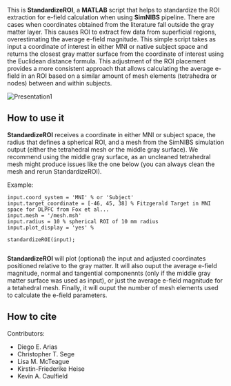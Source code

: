 This is **StandardizeROI**, a **MATLAB** script that helps to standardize the ROI extraction for e-field calculation when using **SimNIBS** pipeline. There are cases when coordinates obtained from the literature fall outside the gray matter layer. This causes ROI to extract few data from superficial regions, overestimating the average e-field magnitude. This simple script takes as input a coordinate of interest in either MNI or native subject space and returns the closest gray matter surface from the coordinate of interest using the Euclidean distance formula. This adjustment of the ROI placement provides a more consistent approach that allows calculating the average e-field in an ROI based on a similar amount of mesh elements (tetrahedra or nodes) between and within subjects.


![Presentation1](https://github.com/user-attachments/assets/d1897d75-5a90-40f1-8344-b2ea2b30e287)

## How to use it

**StandardizeROI** receives a coordinate in either MNI or subject space, the radius that defines a spherical ROI, and a mesh from the SimNIBS simulation output (either the tetrahedral mesh or the middle gray surface). We recommend using the middle gray surface, as an uncleaned tetrahedral mesh might produce issues like the one below (you can always clean the mesh and rerun StandardizeROI).

Example:
```
input.coord_system = 'MNI' % or 'Subject'
input.target_coordinate = [-46, 45, 38] % Fitzgerald Target in MNI space for DLPFC from Fox et al...
input.mesh = '/mesh.msh'
input.radius = 10 % spherical ROI of 10 mm radius
input.plot_display = 'yes' %

standardizeROI(input);
 
```

**StandardizeROI** will plot (optional) the input and adjusted coordinates positioned relative to the gray matter. It will also ouput the average e-field magnitude, normal and tangential componennts (only if the middle gray matter surface was used as input), or just the average e-field magnitude for a tetahedral mesh. Finally, it will ouput the number of mesh elements used to calculate the e-field parameters.

## How to cite


Contributors:

- Diego E. Arias
- Christopher T. Sege
- Lisa M. McTeague
- Kirstin-Friederike Heise
- Kevin A. Caulfield
